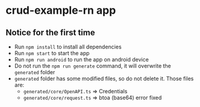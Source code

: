 # crud-example-rn app

## Notice for the first time

- Run `npm install` to install all dependencies
- Run `npm start` to start the app
- Run `npm run android` to run the app on android device
- Do not run the `npm run generate` command, it will overwrite the `generated` folder
- `generated` folder has some modified files, so do not delete it. Those files are:
  - `generated/core/OpenAPI.ts` => Credentials
  - `generated/core/request.ts` => btoa (base64) error fixed
